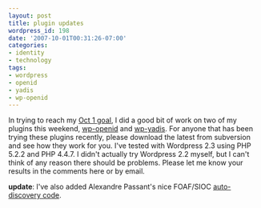 ```yaml
---
layout: post
title: plugin updates
wordpress_id: 198
date: '2007-10-01T00:31:26-07:00'
categories:
- identity
- technology
tags:
- wordpress
- openid
- yadis
- wp-openid
---
```

In trying to reach my [Oct 1 goal][], I did a good bit of work on two of my plugins this weekend, [wp-openid][] and [wp-yadis][].  For anyone that has been trying these plugins recently, please download the latest from subversion and see how they work for you.  I've tested with Wordpress 2.3 using PHP 5.2.2 and PHP 4.4.7.  I didn't actually try Wordpress 2.2 myself, but I can't think of any reason there should be problems.  Please let me know your results in the comments here or by email.

**update**: I've also added Alexandre Passant's nice FOAF/SIOC [auto-discovery code][].

[Oct 1 goal]: http://willnorris.com/2007/09/wordpress-openid-20-coming-soon
[wp-openid]: http://willnorris.com/projects/wpopenid/
[wp-yadis]: http://willnorris.com/projects/wp-yadis/
[auto-discovery code]: http://apassant.net/blog/2007/09/23/retrieving-foaf-profile-from-openid/
